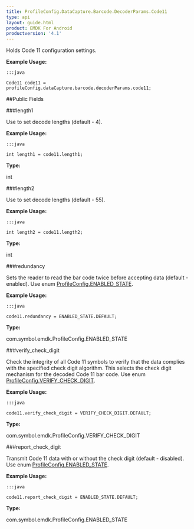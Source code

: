 ```yaml
---
title: ProfileConfig.DataCapture.Barcode.DecoderParams.Code11
type: api
layout: guide.html
product: EMDK For Android
productversion: '4.1'
---
```



Holds Code 11 configuration settings. 
 
 

**Example Usage:**
	
	:::java
	
	Code11 code11 = profileConfig.dataCapture.barcode.decoderParams.code11;
	


##Public Fields

###length1

Use to set decode lengths (default - 4). 
 
 

**Example Usage:**
	
	:::java
	
	int length1 = code11.length1;
	


**Type:**

int

###length2

Use to set decode lengths (default - 55). 
 
 

**Example Usage:**
	
	:::java
	
	int length2 = code11.length2;
	


**Type:**

int

###redundancy

Sets the reader to read the bar code twice before accepting data (default - enabled). 
 Use enum [ ProfileConfig.ENABLED_STATE](../ProfileConfig-ENABLED_STATE). 
 
 

**Example Usage:**
	
	:::java
	
	code11.redundancy = ENABLED_STATE.DEFAULT;
	


**Type:**

com.symbol.emdk.ProfileConfig.ENABLED_STATE

###verify_check_digit

Check the integrity of all Code 11 symbols to verify that the data complies with the specified check digit algorithm. 
 This selects the check digit mechanism for the decoded Code 11 bar code.
 Use enum [ ProfileConfig.VERIFY_CHECK_DIGIT](../ProfileConfig-VERIFY_CHECK_DIGIT). 
 
 

**Example Usage:**
	
	:::java
	
	code11.verify_check_digit = VERIFY_CHECK_DIGIT.DEFAULT;
	


**Type:**

com.symbol.emdk.ProfileConfig.VERIFY_CHECK_DIGIT

###report_check_digit

Transmit Code 11 data with or without the check digit (default - disabled).
 Use enum [ ProfileConfig.ENABLED_STATE](../ProfileConfig-ENABLED_STATE). 
 
 

**Example Usage:**
	
	:::java
	
	code11.report_check_digit = ENABLED_STATE.DEFAULT;
	


**Type:**

com.symbol.emdk.ProfileConfig.ENABLED_STATE












